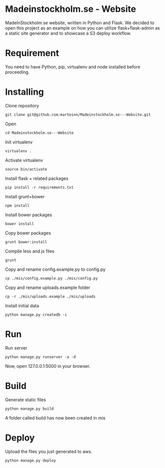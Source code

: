 Madeinstockholm.se - Website
============================

MadeInStockholm.se website, written in Python and Flask. We decided to open this project as an example on how you can utilize flask+flask-admin as a static site generator and to showcase a S3 deploy workflow.

# Requirement
You need to have Python, pip, virtualenv and node installed before proceeding.


# Installing

Clone repository

    git clone git@github.com:marteinn/Madeinstockholm.se---Website.git

Open

    cd Madeinstockholm.se---Website

Init virtualenv

    virtualenv .

Activate virtualenv

    source bin/activate

Install flask + related packages

    pip install -r requirements.txt


Install grunt+bower

    npm install

Install bower packages

    bower install

Copy bower packages

    grunt bower:install

Compile less and js files

    grunt

Copy and rename config.example.py to config.py

    cp ./mis/config.example.py ./mis/config.py

Copy and rename uploads.example folder

    cp -r ./mis/uploads.example ./mis/uploads

Install initial data

    python manage.py createdb -i

# Run

Run server

    python manage.py runserver -a -d
    
Now, open 127.0.0.1:5000 in your browser.

# Build

Generate static files

    python manage.py build
    
A folder called build has now been created in mis

# Deploy

Upload the files you just generated to aws.

    python manage.py deploy
